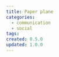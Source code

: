 ```yaml
---
title: Paper plane
categories:
  - communication
  - social
tags:
created: 0.5.0
updated: 1.0.0
---
```

